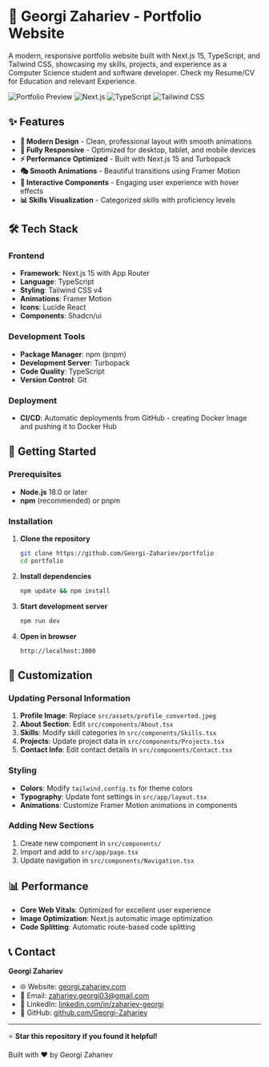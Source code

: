 # 🚀 Georgi Zahariev - Portfolio Website

A modern, responsive portfolio website built with Next.js 15, TypeScript, and Tailwind CSS, showcasing my skills, projects, and experience as a Computer Science student and software developer. Check my Resume/CV for Education and relevant Experience. 

![Portfolio Preview](https://img.shields.io/badge/Status-Live-brightgreen)
![Next.js](https://img.shields.io/badge/Next.js-15-black)
![TypeScript](https://img.shields.io/badge/TypeScript-5-blue)
![Tailwind CSS](https://img.shields.io/badge/TailwindCSS-4-38bdf8)

## ✨ Features

- **🎨 Modern Design** - Clean, professional layout with smooth animations
- **📱 Fully Responsive** - Optimized for desktop, tablet, and mobile devices
- **⚡ Performance Optimized** - Built with Next.js 15 and Turbopack
- **🎭 Smooth Animations** - Beautiful transitions using Framer Motion
- **🎯 Interactive Components** - Engaging user experience with hover effects
- **📊 Skills Visualization** - Categorized skills with proficiency levels

## 🛠️ Tech Stack

### Frontend
- **Framework**: Next.js 15 with App Router
- **Language**: TypeScript
- **Styling**: Tailwind CSS v4
- **Animations**: Framer Motion
- **Icons**: Lucide React
- **Components**: Shadcn/ui

### Development Tools
- **Package Manager**: npm (pnpm)
- **Development Server**: Turbopack
- **Code Quality**: TypeScript
- **Version Control**: Git

### Deployment
- **CI/CD**: Automatic deployments from GitHub - creating Docker Image and pushing it to Docker Hub

## 🚀 Getting Started

### Prerequisites
- **Node.js** 18.0 or later
- **npm** (recommended) or pnpm

### Installation

1. **Clone the repository**
   ```bash
   git clone https://github.com/Georgi-Zahariev/portfolio
   cd portfolio
   ```

2. **Install dependencies**
   ```bash
   npm update && npm install
   ```

3. **Start development server**
   ```bash
   npm run dev   
   ```

4. **Open in browser**
   ```
   http://localhost:3000
   ```

## 🎨 Customization

### Updating Personal Information

1. **Profile Image**: Replace `src/assets/profile_converted.jpeg`
2. **About Section**: Edit `src/components/About.tsx`
3. **Skills**: Modify skill categories in `src/components/Skills.tsx`
4. **Projects**: Update project data in `src/components/Projects.tsx`
5. **Contact Info**: Edit contact details in `src/components/Contact.tsx`

### Styling
- **Colors**: Modify `tailwind.config.ts` for theme colors
- **Typography**: Update font settings in `src/app/layout.tsx`
- **Animations**: Customize Framer Motion animations in components

### Adding New Sections
1. Create new component in `src/components/`
2. Import and add to `src/app/page.tsx`
3. Update navigation in `src/components/Navigation.tsx`

## 📊 Performance

- **Core Web Vitals**: Optimized for excellent user experience
- **Image Optimization**: Next.js automatic image optimization
- **Code Splitting**: Automatic route-based code splitting

## 📞 Contact

**Georgi Zahariev**
- 🌐 Website: [georgi.zahariev.com](https://georgi.zahariev.com)
- 📧 Email: zahariev.georgi03@gmail.com
- 💼 LinkedIn: [linkedin.com/in/zahariev-georgi](https://www.linkedin.com/in/zahariev-georgi/)
- 🐙 GitHub: [github.com/Georgi-Zahariev](https://github.com/Georgi-Zahariev)

---

⭐ **Star this repository if you found it helpful!**

Built with ❤️ by Georgi Zahariev
